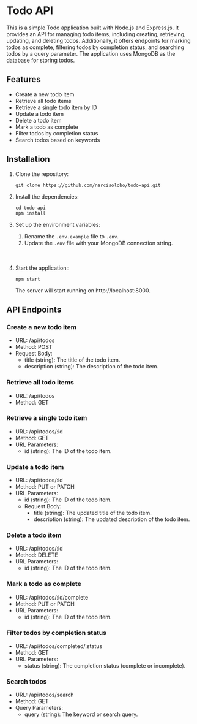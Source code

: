 # Todo API
This is a simple Todo application built with Node.js and Express.js. It provides an API for managing todo items, including creating, retrieving, updating, and deleting todos. Additionally, it offers endpoints for marking todos as complete, filtering todos by completion status, and searching todos by a query parameter. The application uses MongoDB as the database for storing todos.

## Features
- Create a new todo item
- Retrieve all todo items
- Retrieve a single todo item by ID
- Update a todo item
- Delete a todo item
- Mark a todo as complete
- Filter todos by completion status
- Search todos based on keywords

## Installation
1. Clone the repository:
   
    ```shell
    git clone https://github.com/narcisolobo/todo-api.git
    ```
2. Install the dependencies:
   
    ```shell
    cd todo-api
    npm install
    ```
3. Set up the environment variables:
   
   1. Rename the `.env.example` file to `.env`.
   2. Update the `.env` file with your MongoDB connection string.
   <br />
   <br />
   
4. Start the application::
   
    ```shell
    npm start
    ```

    The server will start running on http://localhost:8000.

## API Endpoints
### Create a new todo item
- URL: /api/todos
- Method: POST
- Request Body:
  - title (string): The title of the todo item.
  - description (string): The description of the todo item.
  
### Retrieve all todo items
- URL: /api/todos
- Method: GET
  
### Retrieve a single todo item
- URL: /api/todos/:id
- Method: GET
- URL Parameters:
  - id (string): The ID of the todo item.

### Update a todo item
- URL: /api/todos/:id
- Method: PUT or PATCH
- URL Parameters:
  - id (string): The ID of the todo item.
  - Request Body:
    - title (string): The updated title of the todo item.
    - description (string): The updated description of the todo item.

### Delete a todo item
- URL: /api/todos/:id
- Method: DELETE
- URL Parameters:
  - id (string): The ID of the todo item.

### Mark a todo as complete
- URL: /api/todos/:id/complete
- Method: PUT or PATCH
- URL Parameters:
  - id (string): The ID of the todo item.

### Filter todos by completion status
- URL: /api/todos/completed/:status
- Method: GET
- URL Parameters:
  - status (string): The completion status (complete or incomplete).

### Search todos
- URL: /api/todos/search
- Method: GET
- Query Parameters:
  - query (string): The keyword or search query.
